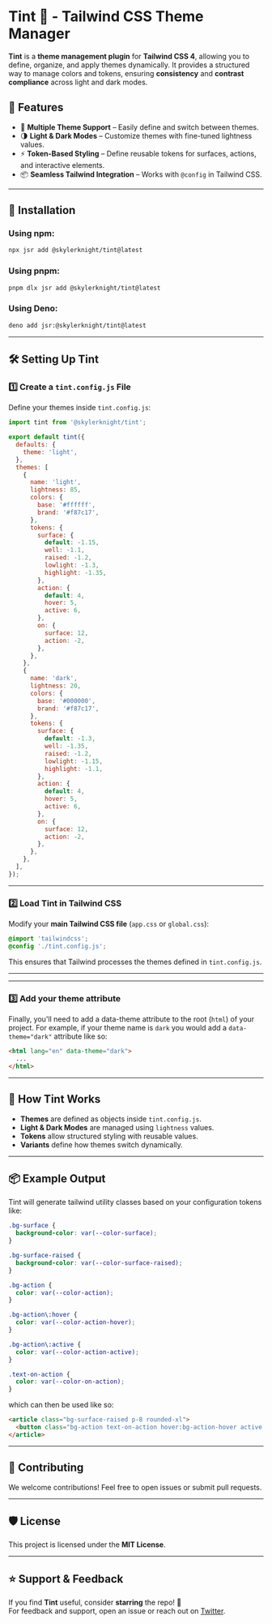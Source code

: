 # **Tint 🌈 - Tailwind CSS Theme Manager**

**Tint** is a **theme management plugin** for **Tailwind CSS 4**, allowing you to define, organize, and apply themes dynamically. It provides a structured way to manage colors and tokens, ensuring **consistency** and **contrast compliance** across light and dark modes.

## **🚀 Features**

- 🎨 **Multiple Theme Support** – Easily define and switch between themes.
- 🌗 **Light & Dark Modes** – Customize themes with fine-tuned lightness values.
- ⚡ **Token-Based Styling** – Define reusable tokens for surfaces, actions, and interactive elements.
- 📦 **Seamless Tailwind Integration** – Works with `@config` in Tailwind CSS.

---

## **📌 Installation**

### **Using npm:**

```sh
npx jsr add @skylerknight/tint@latest
```

### **Using pnpm:**

```sh
pnpm dlx jsr add @skylerknight/tint@latest
```

### **Using Deno:**

```sh
deno add jsr:@skylerknight/tint@latest
```

---

## **🛠️ Setting Up Tint**

### **1️⃣ Create a `tint.config.js` File**

Define your themes inside `tint.config.js`:

```js
import tint from '@skylerknight/tint';

export default tint({
  defaults: {
    theme: 'light',
  },
  themes: [
    {
      name: 'light',
      lightness: 85,
      colors: {
        base: '#ffffff',
        brand: '#f87c17',
      },
      tokens: {
        surface: {
          default: -1.15,
          well: -1.1,
          raised: -1.2,
          lowlight: -1.3,
          highlight: -1.35,
        },
        action: {
          default: 4,
          hover: 5,
          active: 6,
        },
        on: {
          surface: 12,
          action: -2,
        },
      },
    },
    {
      name: 'dark',
      lightness: 20,
      colors: {
        base: '#000000',
        brand: '#f87c17',
      },
      tokens: {
        surface: {
          default: -1.3,
          well: -1.35,
          raised: -1.2,
          lowlight: -1.15,
          highlight: -1.1,
        },
        action: {
          default: 4,
          hover: 5,
          active: 6,
        },
        on: {
          surface: 12,
          action: -2,
        },
      },
    },
  ],
});
```

---

### **2️⃣ Load Tint in Tailwind CSS**

Modify your **main Tailwind CSS file** (`app.css` or `global.css`):

```css
@import 'tailwindcss';
@config './tint.config.js';
```

This ensures that Tailwind processes the themes defined in `tint.config.js`.

---

---

### **3️⃣ Add your theme attribute**

Finally, you'll need to add a data-theme attribute to the root (`html`) of your project.
For example, if your theme name is `dark` you would add a `data-theme="dark"` attribute like so:

```html
<html lang="en" data-theme="dark">
  ...
</html>
```

---

## **🎨 How Tint Works**

- **Themes** are defined as objects inside `tint.config.js`.
- **Light & Dark Modes** are managed using `lightness` values.
- **Tokens** allow structured styling with reusable values.
- **Variants** define how themes switch dynamically.

---

## **📦 Example Output**

Tint will generate tailwind utility classes based on your configuration tokens like:

```css
.bg-surface {
  background-color: var(--color-surface);
}

.bg-surface-raised {
  background-color: var(--color-surface-raised);
}

.bg-action {
  color: var(--color-action);
}

.bg-action\:hover {
  color: var(--color-action-hover);
}

.bg-action\:active {
  color: var(--color-action-active);
}

.text-on-action {
  color: var(--color-on-action);
}
```

which can then be used like so:

```html
<article class="bg-surface-raised p-8 rounded-xl">
  <button class="bg-action text-on-action hover:bg-action-hover active:bg-action-active">Save</button>
</article>
```

---

## **🤝 Contributing**

We welcome contributions! Feel free to open issues or submit pull requests.

---

## **🛡️ License**

This project is licensed under the **MIT License**.

---

## **⭐ Support & Feedback**

If you find **Tint** useful, consider **starring** the repo! 🚀\
For feedback and support, open an issue or reach out on [Twitter](https://twitter.com/yourhandle).
